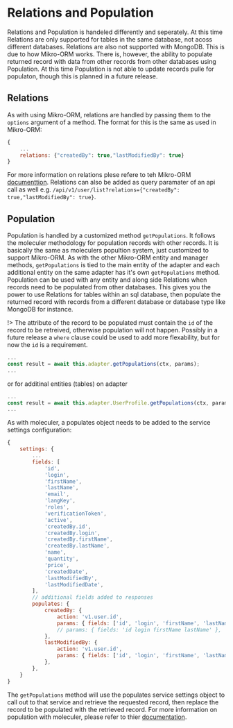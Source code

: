 # Relations and Population

Relations and Population is handeled differently and seperately. At this time Relations are only supported for tables in the same database, not acoss different databases. Relations are also not supported with MongoDB. This is due to how Mikro-ORM works. There is, however, the ability to populate returned record with data from other records from other databases using Population. At this time Population is not able to update records pulle for populaton, though this is planned in a future release.

## Relations
As with using Mikro-ORM, relations are handled by passing them to the ```options``` argument of a method. The format for this is the same as used in Mikro-ORM:

```js
{
    ...
    relations: {"createdBy": true,"lastModifiedBy": true}
}
```
For more information on relations plese refere to teh Mikro-ORM [documenttion](https://typeorm.io/relations).
Relations can also be added as query paramater of an api call as well e.g. ```/api/v1/user/list?relations={"createdBy": true,"lastModifiedBy": true}```.

## Population
Population is handled by a customized method ```getPopulations```. It follows the moleculer methodology for population records with other records.  It is basically the same as moleculers popultion system, just customized to support Mikro-ORM. As with the other Mikro-ORM entity and manager methods, ```getPopulations``` is tied to the main entity of the adapter and each additional entity on the same adapter has it's own ```getPopulations``` method.
Population can be used with any entity and along side Relations when records need to be populated from other databases. This gives you the power to use Relations for tables within an sql database, then populate the returned record with records from a different database or database type like MongoDB for instance.

!> The attribute of the record to be populated must contain the ```id``` of the record to be retreived, otherwise population will not happen. Possibly in a future release a ```where``` clause could be used to add more flexability, but for now the ```id``` is a requirement.

```js
...
const result = await this.adapter.getPopulations(ctx, params);
...
```

or for additinal entities (tables) on adapter

```js
...
const result = await this.adapter.UserProfile.getPopulations(ctx, params);
...
```

As with moleculer, a populates object needs to be added to the service settings configuration:

```js
{
    settings: {
        ...
        fields: [
			'id',
			'login',
			'firstName',
			'lastName',
			'email',
			'langKey',
			'roles',
			'verificationToken',
			'active',
			'createdBy.id',
			'createdBy.login',
			'createdBy.firstName',
			'createdBy.lastName',
			'name',
			'quantity',
			'price',
			'createdDate',
			'lastModifiedBy',
			'lastModifiedDate',
		],
		// additional fields added to responses
		populates: {
			createdBy: {
				action: 'v1.user.id',
				params: { fields: ['id', 'login', 'firstName', 'lastName'] },
				// params: { fields: 'id login firstName lastName' },
			},
			lastModifiedBy: {
				action: 'v1.user.id',
				params: { fields: ['id', 'login', 'firstName', 'lastName'] },
			},
		},
    }
}
```

The ```getPopulations``` method will use the populates service settings object to call out to that service and retrieve the requested record, then replace the record to be populated with the retrieved record. For more information on population with moleculer, please refer to thier [documentation](https://moleculer.services/docs/0.14/moleculer-db.html#Populating).
